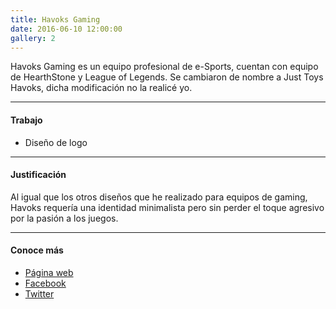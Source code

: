 ```yaml
---
title: Havoks Gaming
date: 2016-06-10 12:00:00
gallery: 2
---
```

<p class="lead">
	Havoks Gaming es un equipo profesional de e-Sports, cuentan con equipo de HearthStone y League of Legends. Se cambiaron de nombre a Just Toys Havoks, dicha modificación no la realicé yo.
</p>

---

#### Trabajo
- Diseño de logo
  
---

#### Justificación
Al igual que los otros diseños que he realizado para equipos de gaming, Havoks requería una identidad minimalista pero sin perder el toque agresivo por la pasión a los juegos.

---

#### Conoce más
- [Página web](https://havoksgaming.com)
- [Facebook](https://www.facebook.com/HavoksGaming)
- [Twitter](https://twitter.com/HavoksGaming)
